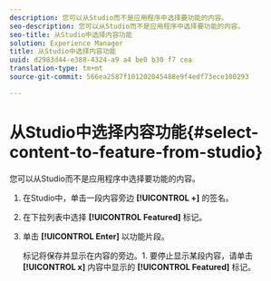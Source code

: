 ```yaml
---
description: 您可以从Studio而不是应用程序中选择要功能的内容。
seo-description: 您可以从Studio而不是应用程序中选择要功能的内容。
seo-title: 从Studio中选择内容功能
solution: Experience Manager
title: 从Studio中选择内容功能
uuid: d2983d44-e388-4324-a9 a4 be0 b30 f7 cea
translation-type: tm+mt
source-git-commit: 566ea2587f101202045488e9f4edf73ece100293

---
```



# 从Studio中选择内容功能{#select-content-to-feature-from-studio}

您可以从Studio而不是应用程序中选择要功能的内容。

1. 在Studio中，单击一段内容旁边 **[!UICONTROL +]** 的签名。
1. 在下拉列表中选择 **[!UICONTROL Featured]** 标记。
1. 单击 **[!UICONTROL Enter]** 以功能片段。

   标记将保存并显示在内容的旁边。1. 要停止显示某段内容，请单击 **[!UICONTROL x]** 内容中显示的 **[!UICONTROL Featured]** 标记。
